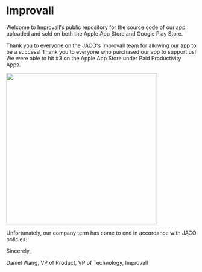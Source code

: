 # Improvall

Welcome to Improvall's public repository for the source code of our app, uploaded and sold on both the Apple App Store and Google Play Store. 

Thank you to everyone on the JACO's Improvall team for allowing our app to be a success! Thank you to everyone who purchased our app to support us! We were able to hit #3 on the Apple App Store under Paid Productivity Apps. 

<img src ="https://user-images.githubusercontent.com/76765382/149057961-4c659d74-2fa3-43fa-a027-2b93b79979c6.jpg" height ="400" >

Unfortunately, our company term has come to end in accordance with JACO policies. 

Sincerely, 

Daniel Wang, VP of Product, VP of Technology, Improvall
